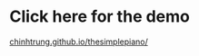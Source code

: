 # Click here for the demo
[chinhtrung.github.io/thesimplepiano/](https://chinhtrung.github.io/thesimplepiano/)
